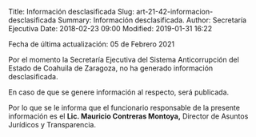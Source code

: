 Title: Información desclasificada
Slug: art-21-42-informacion-desclasificada
Summary: Información desclasificada.
Author: Secretaría Ejecutiva
Date: 2018-02-23 09:00
Modified: 2019-01-31 16:22


Fecha de última actualización: 05 de Febrero 2021

Por el momento la Secretaría Ejecutiva del Sistema Anticorrupción del Estado de Coahuila de Zaragoza, no ha generado información desclasificada.

En caso de que se genere información al respecto, será publicada.

Por lo que se le informa que el funcionario responsable de la presente información es el **Lic. Mauricio Contreras Montoya,** Director de Asuntos Jurídicos y Transparencia.
